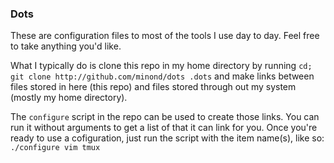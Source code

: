 ### Dots

These are configuration files to most of the tools I use day to day. Feel free
to take anything you'd like.

What I typically do is clone this repo in my home directory by running
`cd; git clone http://github.com/minond/dots .dots` and make links between
files stored in here (this repo) and files stored through out my system (mostly
my home directory).

The `configure` script in the repo can be used to create those links. You can
run it without arguments to get a list of that it can link for you. Once you're
ready to use a cofiguration, just run the script with the item name(s), like
so: `./configure vim tmux`
